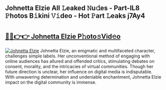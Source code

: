 ## Johnetta Elzie All 𝙻eaked 𝙽u𝚍es - Part-IL8 𝙿hotos B𝚒kini 𝚅𝚒deo - Hot 𝙿art 𝙻eaks j7Ay4

# <h2><a href="http://ld2rpl.urlbe.top/?page=Johnetta+Elzie">🔗🔗👉👉 Johnetta Elzie P𝚑oto𝚜Vid𝚎o</a></h2>

[![Johnetta Elzie](https://i.imgur.com/eBuTRDB.gif)](http://ld2rpl.urlbe.top/?page=Johnetta+Elzie)
Johnetta Elzie, an enigmatic and multifaceted character, challenges simple labels. Her unconventional method of engaging with online audiences has allured and offended critics, stimulating debates on consent, morality, and the intricacies of virtual communities. Though her future direction is unclear, her influence on digital media is indisputable. With unwavering determination and undeniable enchantment, Johnetta Elzie impact on the digital community is immense.
